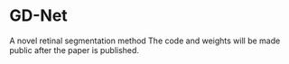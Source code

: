 # GD-Net
A novel retinal segmentation method
The code and weights will be made public after the paper is published.
